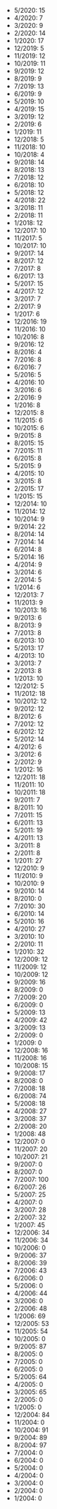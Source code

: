 *  5/2020: 15
*  4/2020: 7
*  3/2020: 9
*  2/2020: 14
*  1/2020: 17
*  12/2019: 5
*  11/2019: 12
*  10/2019: 11
*  9/2019: 12
*  8/2019: 9
*  7/2019: 13
*  6/2019: 9
*  5/2019: 10
*  4/2019: 15
*  3/2019: 12
*  2/2019: 6
*  1/2019: 11
*  12/2018: 5
*  11/2018: 10
*  10/2018: 4
*  9/2018: 14
*  8/2018: 13
*  7/2018: 12
*  6/2018: 10
*  5/2018: 12
*  4/2018: 22
*  3/2018: 11
*  2/2018: 11
*  1/2018: 12
*  12/2017: 10
*  11/2017: 5
*  10/2017: 10
*  9/2017: 14
*  8/2017: 12
*  7/2017: 8
*  6/2017: 13
*  5/2017: 15
*  4/2017: 12
*  3/2017: 7
*  2/2017: 9
*  1/2017: 6
*  12/2016: 19
*  11/2016: 10
*  10/2016: 8
*  9/2016: 12
*  8/2016: 4
*  7/2016: 8
*  6/2016: 7
*  5/2016: 5
*  4/2016: 10
*  3/2016: 6
*  2/2016: 9
*  1/2016: 8
*  12/2015: 8
*  11/2015: 6
*  10/2015: 6
*  9/2015: 8
*  8/2015: 15
*  7/2015: 11
*  6/2015: 8
*  5/2015: 9
*  4/2015: 10
*  3/2015: 8
*  2/2015: 17
*  1/2015: 15
*  12/2014: 10
*  11/2014: 12
*  10/2014: 9
*  9/2014: 22
*  8/2014: 14
*  7/2014: 14
*  6/2014: 8
*  5/2014: 16
*  4/2014: 9
*  3/2014: 6
*  2/2014: 5
*  1/2014: 6
*  12/2013: 7
*  11/2013: 9
*  10/2013: 16
*  9/2013: 6
*  8/2013: 9
*  7/2013: 8
*  6/2013: 10
*  5/2013: 17
*  4/2013: 10
*  3/2013: 7
*  2/2013: 8
*  1/2013: 10
*  12/2012: 5
*  11/2012: 18
*  10/2012: 12
*  9/2012: 12
*  8/2012: 6
*  7/2012: 12
*  6/2012: 12
*  5/2012: 14
*  4/2012: 6
*  3/2012: 6
*  2/2012: 9
*  1/2012: 16
*  12/2011: 18
*  11/2011: 10
*  10/2011: 18
*  9/2011: 7
*  8/2011: 10
*  7/2011: 15
*  6/2011: 13
*  5/2011: 19
*  4/2011: 13
*  3/2011: 8
*  2/2011: 8
*  1/2011: 27
*  12/2010: 9
*  11/2010: 9
*  10/2010: 9
*  9/2010: 14
*  8/2010: 0
*  7/2010: 30
*  6/2010: 14
*  5/2010: 16
*  4/2010: 27
*  3/2010: 10
*  2/2010: 11
*  1/2010: 32
*  12/2009: 12
*  11/2009: 12
*  10/2009: 12
*  9/2009: 16
*  8/2009: 0
*  7/2009: 20
*  6/2009: 0
*  5/2009: 13
*  4/2009: 42
*  3/2009: 13
*  2/2009: 0
*  1/2009: 0
*  12/2008: 16
*  11/2008: 16
*  10/2008: 15
*  9/2008: 17
*  8/2008: 0
*  7/2008: 18
*  6/2008: 74
*  5/2008: 18
*  4/2008: 27
*  3/2008: 37
*  2/2008: 20
*  1/2008: 48
*  12/2007: 0
*  11/2007: 20
*  10/2007: 21
*  9/2007: 0
*  8/2007: 0
*  7/2007: 100
*  6/2007: 26
*  5/2007: 25
*  4/2007: 0
*  3/2007: 28
*  2/2007: 32
*  1/2007: 45
*  12/2006: 34
*  11/2006: 34
*  10/2006: 0
*  9/2006: 37
*  8/2006: 39
*  7/2006: 43
*  6/2006: 0
*  5/2006: 0
*  4/2006: 44
*  3/2006: 0
*  2/2006: 48
*  1/2006: 69
*  12/2005: 53
*  11/2005: 54
*  10/2005: 0
*  9/2005: 87
*  8/2005: 0
*  7/2005: 0
*  6/2005: 0
*  5/2005: 64
*  4/2005: 0
*  3/2005: 65
*  2/2005: 0
*  1/2005: 0
*  12/2004: 84
*  11/2004: 0
*  10/2004: 91
*  9/2004: 89
*  8/2004: 97
*  7/2004: 0
*  6/2004: 0
*  5/2004: 0
*  4/2004: 0
*  3/2004: 0
*  2/2004: 0
*  1/2004: 0